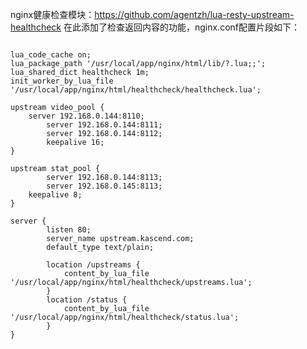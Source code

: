 nginx健康检查模块：https://github.com/agentzh/lua-resty-upstream-healthcheck
在此添加了检查返回内容的功能，nginx.conf配置片段如下：
<pre><code>
lua_code_cache on;
lua_package_path '/usr/local/app/nginx/html/lib/?.lua;;';
lua_shared_dict healthcheck 1m;
init_worker_by_lua_file '/usr/local/app/nginx/html/healthcheck/healthcheck.lua';

upstream video_pool {
	server 192.168.0.144:8110;
     	server 192.168.0.144:8111;
      	server 192.168.0.144:8112;
    	keepalive 16;
}

upstream stat_pool {
     	server 192.168.0.144:8113;
     	server 192.168.0.145:8113;
   	keepalive 8;
}

server {
      	listen 80;
    	server_name upstream.kascend.com;
    	default_type text/plain;

     	location /upstreams {
     		content_by_lua_file '/usr/local/app/nginx/html/healthcheck/upstreams.lua';
      	}
    	location /status {
          	content_by_lua_file '/usr/local/app/nginx/html/healthcheck/status.lua';
    	}
}

